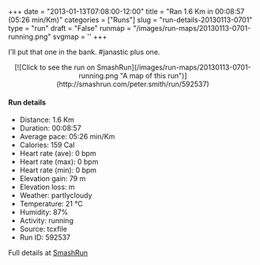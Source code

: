 +++
date = "2013-01-13T07:08:00-12:00"
title = "Ran 1.6 Km in 00:08:57 (05:26 min/Km)"
categories = ["Runs"]
slug = "run-details-20130113-0701"
type = "run"
draft = "False"
runmap = "/images/run-maps/20130113-0701-running.png"
svgmap = '<polyline points="63 44, 65 42, 67 40, 68 37, 70 35, 72 33, 73 31, 75 29, 76 27, 79 28, 82 29, 85 29, 88 30, 94 31, 100 35, 98 36, 97 39, 95 41, 95 44, 93 45, 93 48, 92 50, 91 52, 91 55, 91 58, 91 61, 91 65, 90 68, 89 70, 89 72, 86 73, 80 74, 76 74, 70 73, 67 73, 64 72, 61 72, 58 71, 52 71, 49 70, 43 68, 37 67, 34 66, 31 65, 28 64, 22 63, 19 63, 6 61, 0 61, 0 58, 2 53, 3 50, 4 48, 6 46, 8 44, 10 42, 16 39, 18 38, 21 36, 24 35, 32 31, 34 30, 37 29, 40 29, 44 29, 47 28, 60 27, 66 26, 66 28, 65 30, 64 33, 63 35, 61 41, 59 43, 58 46, 57 48, 56 50, 54 52">'
+++

I'll put that one in the bank. #janastic plus one. 



<!--more-->

<center>
[![Click to see the run on SmashRun](/images/run-maps/20130113-0701-running.png "A map of this run")](http://smashrun.com/peter.smith/run/592537)
</center>

#### Run details

* Distance: 1.6 Km
* Duration: 00:08:57
* Average pace: 05:26 min/Km
* Calories: 159 Cal
* Heart rate (ave): 0 bpm
* Heart rate (max): 0 bpm
* Heart rate (min): 0 bpm
* Elevation gain: 79 m
* Elevation loss:  m
* Weather: partlycloudy
* Temperature: 21 &deg;C
* Humidity: 87%
* Activity: running
* Source: tcxfile
* Run ID: 592537

Full details at [SmashRun](http://smashrun.com/peter.smith/run/592537)